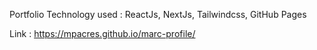 Portfolio
Technology used : ReactJs, NextJs, Tailwindcss, GitHub Pages

Link : https://mpacres.github.io/marc-profile/


